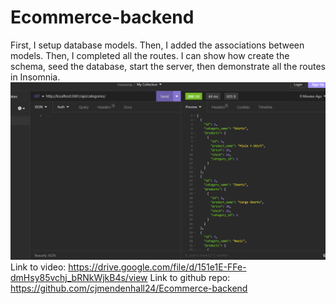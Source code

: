 # Ecommerce-backend
First, I setup database models.
Then, I added the associations between models.
Then, I completed all the routes.
I can show how create the schema, seed the database, start the server, then demonstrate all the routes in Insomnia.![Alt text](image.png)
Link to video:
https://drive.google.com/file/d/151e1E-FFe-dmHsy85vchj_bRNkWjkB4s/view
Link to github repo:
https://github.com/cjmendenhall24/Ecommerce-backend